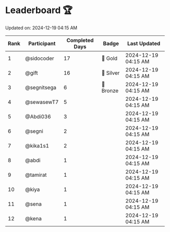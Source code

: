 # Leaderboard 🏆

Updated on: 2024-12-19 04:15 AM

| Rank | Participant       | Completed Days | Badge      | Last Updated         |
|------|-------------------|----------------|------------|----------------------|
| 1    | @sidocoder        | 17             | 🏅 Gold     | 2024-12-19 04:15 AM |
| 2    | @gift             | 16             | 🥈 Silver   | 2024-12-19 04:15 AM |
| 3    | @segnitsega       | 6              | 🥉 Bronze   | 2024-12-19 04:15 AM |
| 4    | @sewasewT7        | 5              |            | 2024-12-19 04:15 AM |
| 5    | @Abdi036          | 3              |            | 2024-12-19 04:15 AM |
| 6    | @segni            | 2              |            | 2024-12-19 04:15 AM |
| 7    | @kika1s1          | 2              |            | 2024-12-19 04:15 AM |
| 8    | @abdi             | 1              |            | 2024-12-19 04:15 AM |
| 9    | @tamirat          | 1              |            | 2024-12-19 04:15 AM |
| 10   | @kiya             | 1              |            | 2024-12-19 04:15 AM |
| 11   | @sena             | 1              |            | 2024-12-19 04:15 AM |
| 12   | @kena             | 1              |            | 2024-12-19 04:15 AM |
